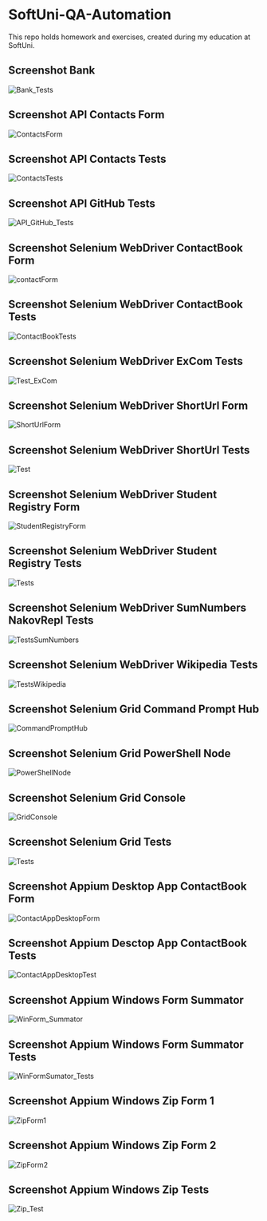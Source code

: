 # SoftUni-QA-Automation
This repo holds homework and exercises, created during my education at SoftUni.

Screenshot Bank
----------------------------------------------------------------------------------
![Bank_Tests](https://user-images.githubusercontent.com/89416424/150660589-7ad3c64b-7d97-4256-968e-104dacdbc9c3.jpg)


Screenshot API Contacts Form
----------------------------------------------------------------------------------
![ContactsForm](https://user-images.githubusercontent.com/89416424/150674383-e658645d-3e26-439d-a28f-8748d2e35ef9.jpg)


Screenshot API Contacts Tests
----------------------------
![ContactsTests](https://user-images.githubusercontent.com/89416424/150674397-0747e8da-0b5e-4f66-afc9-2eeaeb254b21.jpg)


Screenshot API GitHub Tests
------------------------------
![API_GitHub_Tests](https://user-images.githubusercontent.com/89416424/150683002-ceba0961-dbda-4f7d-b909-04d5a2aa589a.jpg)


Screenshot Selenium WebDriver ContactBook Form
------------------------------- 
![contactForm](https://user-images.githubusercontent.com/89416424/150684422-764e9903-4a09-4a5b-8c84-00b19fad2ef6.jpg)

Screenshot Selenium WebDriver ContactBook Tests
--------------------------
![ContactBookTests](https://user-images.githubusercontent.com/89416424/150684532-fafdc29e-5116-42af-a20a-8f2804a2bca0.jpg)

Screenshot Selenium WebDriver ExCom Tests
---------------------------------
![Test_ExCom](https://user-images.githubusercontent.com/89416424/150684635-e9faaa79-7cc9-4641-a4e6-e8ecea2b4a69.jpg)


Screenshot Selenium WebDriver ShortUrl Form
----------------------------
![ShortUrlForm](https://user-images.githubusercontent.com/89416424/150684713-e80d9852-ac84-4cc3-bc32-1c3f79652336.jpg)


Screenshot Selenium WebDriver ShortUrl Tests
-------------------------
![Test](https://user-images.githubusercontent.com/89416424/150684739-7b3157fc-324d-4c13-a1c5-c97c9cfe24f9.jpg)


Screenshot Selenium WebDriver Student Registry Form
------------------------
![StudentRegistryForm](https://user-images.githubusercontent.com/89416424/150684775-4b8162c2-4a8b-4101-a723-0a09eed3759e.jpg)


Screenshot Selenium WebDriver Student Registry Tests
----------------------------
![Tests](https://user-images.githubusercontent.com/89416424/150684807-bf3abfc9-b2d6-46bf-ba1b-07749d874e68.jpg)


Screenshot Selenium WebDriver SumNumbers NakovRepl Tests
------------------------
![TestsSumNumbers](https://user-images.githubusercontent.com/89416424/150684918-76a4d02a-c2fc-4627-8b4e-75ae328fe935.jpg)


Screenshot Selenium WebDriver Wikipedia Tests
-------------------------
![TestsWikipedia](https://user-images.githubusercontent.com/89416424/150684937-3a96dc6a-bc23-402a-8f5c-81af589a1571.jpg)

Screenshot Selenium Grid Command Prompt Hub
------------------------
![CommandPromptHub](https://user-images.githubusercontent.com/89416424/150685788-67ecf4c7-1970-4c4c-91d5-20bc6e850ac8.jpg)


Screenshot Selenium Grid PowerShell Node
--------------------------
![PowerShellNode](https://user-images.githubusercontent.com/89416424/150685851-689db8f9-be9b-4dfd-9825-9f5337591c2f.jpg)



Screenshot Selenium Grid Console
-----------------------
![GridConsole](https://user-images.githubusercontent.com/89416424/150685884-473ad679-93b5-40e1-a967-6303f2160970.jpg)


Screenshot Selenium Grid Tests
-------------------------
![Tests](https://user-images.githubusercontent.com/89416424/150685902-b3eb6b5a-24b8-4897-a19f-9a5af24740ce.jpg)

Screenshot Appium Desktop App ContactBook Form
-----------------------
![ContactAppDesktopForm](https://user-images.githubusercontent.com/89416424/150687038-343853b6-89fb-4592-89b3-54fca1c6c7df.jpg)


Screenshot Appium Desctop App ContactBook Tests
-------------------------
![ContactAppDesktopTest](https://user-images.githubusercontent.com/89416424/150687071-4a80d286-7611-417e-8705-b58d7b965635.jpg)

Screenshot Appium Windows Form Summator
-----------------------
![WinForm_Summator](https://user-images.githubusercontent.com/89416424/150687158-069f5a52-dc43-456a-8f9f-60c84599f4c5.jpg)

Screenshot Appium Windows Form Summator Tests
-----------------------
![WinFormSumator_Tests](https://user-images.githubusercontent.com/89416424/150687183-c334e759-f5f3-423a-b0ae-93d7c20b28d9.jpg)

Screenshot Appium Windows Zip Form 1
---------------------
![ZipForm1](https://user-images.githubusercontent.com/89416424/150687394-ec4d8eac-f44d-4823-b9f6-c70b58a4204f.jpg)

Screenshot Appium Windows Zip Form 2
--------------------
![ZipForm2](https://user-images.githubusercontent.com/89416424/150687409-240fa7bc-d8ac-4f6f-a28d-53992d4ef0e2.jpg)

Screenshot Appium Windows Zip Tests
---------------------
![Zip_Test](https://user-images.githubusercontent.com/89416424/150687429-6de8b181-64d3-496f-933c-3f12040b1cd8.jpg)





